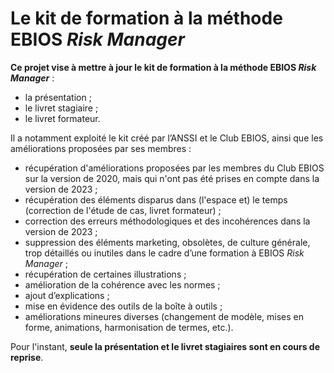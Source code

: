 # Le kit de formation à la méthode EBIOS _Risk Manager_

**Ce projet vise à mettre à jour le kit de formation à la méthode EBIOS _Risk Manager_** :
- la présentation ;
- le livret stagiaire ;
- le livret formateur.

Il a notamment exploité le kit créé par l’ANSSI et le Club EBIOS, ainsi que les améliorations proposées par ses membres :
- récupération d'améliorations proposées par les membres du Club EBIOS sur la version de 2020, mais qui n'ont pas été prises en compte dans la version de 2023 ;
- récupération des éléments disparus dans (l'espace et) le temps (correction de l'étude de cas, livret formateur) ;
- correction des erreurs méthodologiques et des incohérences dans la version de 2023 ;
- suppression des éléments marketing, obsolètes, de culture générale, trop détaillés ou inutiles dans le cadre d’une formation à EBIOS _Risk Manager_ ;
- récupération de certaines illustrations ;
- amélioration de la cohérence avec les normes ;
- ajout d’explications ;
- mise en évidence des outils de la boîte à outils ;
- améliorations mineures diverses (changement de modèle, mises en forme, animations, harmonisation de termes, etc.).

Pour l'instant, **seule la présentation et le livret stagiaires sont en cours de reprise**.